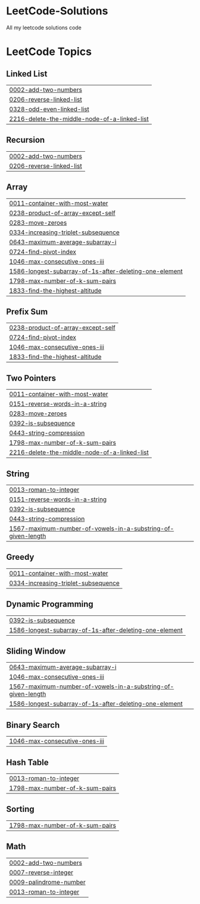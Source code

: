 # LeetCode-Solutions
All my leetcode solutions code

<!---LeetCode Topics Start-->
# LeetCode Topics
## Linked List
|  |
| ------- |
| [0002-add-two-numbers](https://github.com/FuaadBashi/LeetCode-Solutions/tree/master/0002-add-two-numbers) |
| [0206-reverse-linked-list](https://github.com/FuaadBashi/LeetCode-Solutions/tree/master/0206-reverse-linked-list) |
| [0328-odd-even-linked-list](https://github.com/FuaadBashi/LeetCode-Solutions/tree/master/0328-odd-even-linked-list) |
| [2216-delete-the-middle-node-of-a-linked-list](https://github.com/FuaadBashi/LeetCode-Solutions/tree/master/2216-delete-the-middle-node-of-a-linked-list) |
## Recursion
|  |
| ------- |
| [0002-add-two-numbers](https://github.com/FuaadBashi/LeetCode-Solutions/tree/master/0002-add-two-numbers) |
| [0206-reverse-linked-list](https://github.com/FuaadBashi/LeetCode-Solutions/tree/master/0206-reverse-linked-list) |
## Array
|  |
| ------- |
| [0011-container-with-most-water](https://github.com/FuaadBashi/LeetCode-Solutions/tree/master/0011-container-with-most-water) |
| [0238-product-of-array-except-self](https://github.com/FuaadBashi/LeetCode-Solutions/tree/master/0238-product-of-array-except-self) |
| [0283-move-zeroes](https://github.com/FuaadBashi/LeetCode-Solutions/tree/master/0283-move-zeroes) |
| [0334-increasing-triplet-subsequence](https://github.com/FuaadBashi/LeetCode-Solutions/tree/master/0334-increasing-triplet-subsequence) |
| [0643-maximum-average-subarray-i](https://github.com/FuaadBashi/LeetCode-Solutions/tree/master/0643-maximum-average-subarray-i) |
| [0724-find-pivot-index](https://github.com/FuaadBashi/LeetCode-Solutions/tree/master/0724-find-pivot-index) |
| [1046-max-consecutive-ones-iii](https://github.com/FuaadBashi/LeetCode-Solutions/tree/master/1046-max-consecutive-ones-iii) |
| [1586-longest-subarray-of-1s-after-deleting-one-element](https://github.com/FuaadBashi/LeetCode-Solutions/tree/master/1586-longest-subarray-of-1s-after-deleting-one-element) |
| [1798-max-number-of-k-sum-pairs](https://github.com/FuaadBashi/LeetCode-Solutions/tree/master/1798-max-number-of-k-sum-pairs) |
| [1833-find-the-highest-altitude](https://github.com/FuaadBashi/LeetCode-Solutions/tree/master/1833-find-the-highest-altitude) |
## Prefix Sum
|  |
| ------- |
| [0238-product-of-array-except-self](https://github.com/FuaadBashi/LeetCode-Solutions/tree/master/0238-product-of-array-except-self) |
| [0724-find-pivot-index](https://github.com/FuaadBashi/LeetCode-Solutions/tree/master/0724-find-pivot-index) |
| [1046-max-consecutive-ones-iii](https://github.com/FuaadBashi/LeetCode-Solutions/tree/master/1046-max-consecutive-ones-iii) |
| [1833-find-the-highest-altitude](https://github.com/FuaadBashi/LeetCode-Solutions/tree/master/1833-find-the-highest-altitude) |
## Two Pointers
|  |
| ------- |
| [0011-container-with-most-water](https://github.com/FuaadBashi/LeetCode-Solutions/tree/master/0011-container-with-most-water) |
| [0151-reverse-words-in-a-string](https://github.com/FuaadBashi/LeetCode-Solutions/tree/master/0151-reverse-words-in-a-string) |
| [0283-move-zeroes](https://github.com/FuaadBashi/LeetCode-Solutions/tree/master/0283-move-zeroes) |
| [0392-is-subsequence](https://github.com/FuaadBashi/LeetCode-Solutions/tree/master/0392-is-subsequence) |
| [0443-string-compression](https://github.com/FuaadBashi/LeetCode-Solutions/tree/master/0443-string-compression) |
| [1798-max-number-of-k-sum-pairs](https://github.com/FuaadBashi/LeetCode-Solutions/tree/master/1798-max-number-of-k-sum-pairs) |
| [2216-delete-the-middle-node-of-a-linked-list](https://github.com/FuaadBashi/LeetCode-Solutions/tree/master/2216-delete-the-middle-node-of-a-linked-list) |
## String
|  |
| ------- |
| [0013-roman-to-integer](https://github.com/FuaadBashi/LeetCode-Solutions/tree/master/0013-roman-to-integer) |
| [0151-reverse-words-in-a-string](https://github.com/FuaadBashi/LeetCode-Solutions/tree/master/0151-reverse-words-in-a-string) |
| [0392-is-subsequence](https://github.com/FuaadBashi/LeetCode-Solutions/tree/master/0392-is-subsequence) |
| [0443-string-compression](https://github.com/FuaadBashi/LeetCode-Solutions/tree/master/0443-string-compression) |
| [1567-maximum-number-of-vowels-in-a-substring-of-given-length](https://github.com/FuaadBashi/LeetCode-Solutions/tree/master/1567-maximum-number-of-vowels-in-a-substring-of-given-length) |
## Greedy
|  |
| ------- |
| [0011-container-with-most-water](https://github.com/FuaadBashi/LeetCode-Solutions/tree/master/0011-container-with-most-water) |
| [0334-increasing-triplet-subsequence](https://github.com/FuaadBashi/LeetCode-Solutions/tree/master/0334-increasing-triplet-subsequence) |
## Dynamic Programming
|  |
| ------- |
| [0392-is-subsequence](https://github.com/FuaadBashi/LeetCode-Solutions/tree/master/0392-is-subsequence) |
| [1586-longest-subarray-of-1s-after-deleting-one-element](https://github.com/FuaadBashi/LeetCode-Solutions/tree/master/1586-longest-subarray-of-1s-after-deleting-one-element) |
## Sliding Window
|  |
| ------- |
| [0643-maximum-average-subarray-i](https://github.com/FuaadBashi/LeetCode-Solutions/tree/master/0643-maximum-average-subarray-i) |
| [1046-max-consecutive-ones-iii](https://github.com/FuaadBashi/LeetCode-Solutions/tree/master/1046-max-consecutive-ones-iii) |
| [1567-maximum-number-of-vowels-in-a-substring-of-given-length](https://github.com/FuaadBashi/LeetCode-Solutions/tree/master/1567-maximum-number-of-vowels-in-a-substring-of-given-length) |
| [1586-longest-subarray-of-1s-after-deleting-one-element](https://github.com/FuaadBashi/LeetCode-Solutions/tree/master/1586-longest-subarray-of-1s-after-deleting-one-element) |
## Binary Search
|  |
| ------- |
| [1046-max-consecutive-ones-iii](https://github.com/FuaadBashi/LeetCode-Solutions/tree/master/1046-max-consecutive-ones-iii) |
## Hash Table
|  |
| ------- |
| [0013-roman-to-integer](https://github.com/FuaadBashi/LeetCode-Solutions/tree/master/0013-roman-to-integer) |
| [1798-max-number-of-k-sum-pairs](https://github.com/FuaadBashi/LeetCode-Solutions/tree/master/1798-max-number-of-k-sum-pairs) |
## Sorting
|  |
| ------- |
| [1798-max-number-of-k-sum-pairs](https://github.com/FuaadBashi/LeetCode-Solutions/tree/master/1798-max-number-of-k-sum-pairs) |
## Math
|  |
| ------- |
| [0002-add-two-numbers](https://github.com/FuaadBashi/LeetCode-Solutions/tree/master/0002-add-two-numbers) |
| [0007-reverse-integer](https://github.com/FuaadBashi/LeetCode-Solutions/tree/master/0007-reverse-integer) |
| [0009-palindrome-number](https://github.com/FuaadBashi/LeetCode-Solutions/tree/master/0009-palindrome-number) |
| [0013-roman-to-integer](https://github.com/FuaadBashi/LeetCode-Solutions/tree/master/0013-roman-to-integer) |
<!---LeetCode Topics End-->